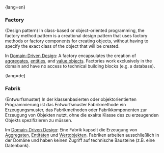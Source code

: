 {lang=en}
### Factory

(Design pattern) In class-based or object-oriented programming, the factory method pattern is a creational design pattern that uses factory methods or factory components for creating objects, without having to specify the exact class of the object that will be created.

In [Domain-Driven Design](#term-DDD): A factory encapsulates the creation of [aggregates](#term-aggregate), [entities](#term-entity), and [value objects](#term-value-object). Factories work exclusively in the domain and have no access to technical building blocks (e.g. a database).


{lang=de}
### Fabrik

(Entwurfsmuster) In der klassenbasierten oder objektorientierten
Programmierung ist das Entwurfsmuster Fabrikmethode ein
Erzeugungsmuster, das Fabrikmethoden oder Fabrikkomponenten zur
Erzeugung von Objekten nutzt, ohne die exakte Klasse des zu
erzeugenden Objekts spezifizieren zu müssen.

Im [Domain-Driven Design](#term-DDD): Eine Fabrik kapselt die
Erzeugung von [Aggregaten](#term-aggregate), [Entitäten](#term-entity)
und [Wertobjekten](#term-value-object). Fabriken arbeiten ausschließlich in
der Domäne und haben keinen Zugriff auf technische
Bausteine (z.B. eine Datenbank).

